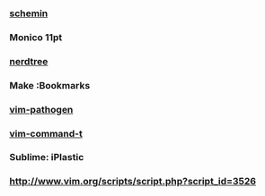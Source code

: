 ### [schemin](https://github.com/flazz/vim-colorschemes)

### Monico 11pt

### [nerdtree](https://github.com/scrooloose/nerdtree)

### Make :Bookmarks

### [vim-pathogen](https://github.com/tpope/vim-pathogen)

### [vim-command-t](https://github.com/wincent/Command-T)

### Sublime: iPlastic

### http://www.vim.org/scripts/script.php?script_id=3526
